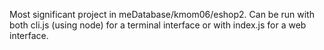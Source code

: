 Most significant project in meDatabase/kmom06/eshop2.
Can be run with both cli.js (using node) for a terminal interface or with index.js for a web interface.
